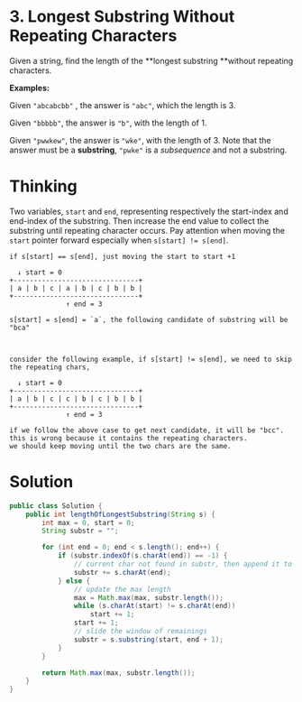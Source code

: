 # 3. Longest Substring Without Repeating Characters

Given a string, find the length of the **longest substring **without repeating characters.

**Examples:**

Given `"abcabcbb"` , the answer is `"abc"`, which the length is 3.

Given `"bbbbb"`, the answer is `"b"`, with the length of 1.

Given `"pwwkew"`, the answer is `"wke"`, with the length of 3. Note that the answer must be a **substring**, `"pwke"` is a _subsequence_ and not a substring.

# Thinking

Two variables, `start` and `end`, representing respectively the start-index and end-index of the substring. Then increase the end value to collect the substring until repeating character occurs. Pay attention when moving the `start` pointer forward especially when `s[start] != s[end]`.

    if s[start] == s[end], just moving the start to start +1

      ↓ start = 0
    +-------------------------------+
    | a | b | c | a | b | c | b | b |
    +-------------------------------+
                  ↑ end = 3

    s[start] = s[end] = `a`, the following candidate of substring will be "bca"



    consider the following example, if s[start] != s[end], we need to skip the repeating chars, 

      ↓ start = 0
    +-------------------------------+
    | a | b | c | c | b | c | b | b |
    +-------------------------------+
                  ↑ end = 3 

    if we follow the above case to get next candidate, it will be "bcc". 
    this is wrong because it contains the repeating characters.
    we should keep moving until the two chars are the same.

# Solution

```java
public class Solution {
    public int lengthOfLongestSubstring(String s) {
        int max = 0, start = 0;
        String substr = "";

        for (int end = 0; end < s.length(); end++) {
            if (substr.indexOf(s.charAt(end)) == -1) {
                // current char not found in substr, then append it to the substr
                substr += s.charAt(end);
            } else {
                // update the max length
                max = Math.max(max, substr.length());
                while (s.charAt(start) != s.charAt(end))
                    start += 1;
                start += 1;
                // slide the window of remainings
                substr = s.substring(start, end + 1);
            }
        }

        return Math.max(max, substr.length());
    }
}
```



